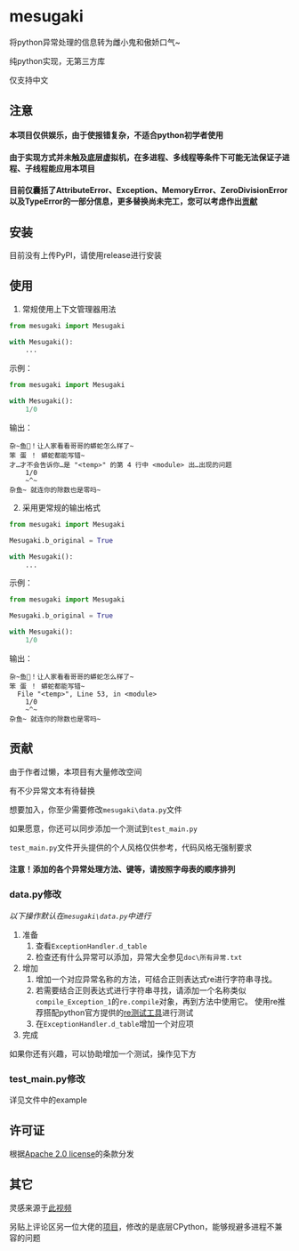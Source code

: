 # mesugaki
将python异常处理的信息转为雌小鬼和傲娇口气\~

纯python实现，无第三方库

仅支持中文
## 注意
#### 本项目仅供娱乐，由于使报错复杂，不适合python初学者使用
#### 由于实现方式并未触及底层虚拟机，在多进程、多线程等条件下可能无法保证子进程、子线程能应用本项目
#### 目前仅囊括了AttributeError、Exception、MemoryError、ZeroDivisionError以及TypeError的一部分信息，更多替换尚未完工，您可以考虑作出[贡献](https://github.com/StaryDreamer/mesugaki/blob/main/README.md#%E8%B4%A1%E7%8C%AE)
## 安装
目前没有上传PyPI，请使用release进行安装

## 使用
1. 常规使用上下文管理器用法
```python
from mesugaki import Mesugaki

with Mesugaki():
    ...
```
示例：
```python
from mesugaki import Mesugaki

with Mesugaki():
    1/0
```
输出：
~~~
杂~鱼🧡！让人家看看哥哥的蟒蛇怎么样了~
笨 蛋 ！ 蟒蛇都能写错~
才…才不会告诉你…是 "<temp>" 的第 4 行中 <module> 出…出现的问题
    1/0
    ~^~
杂鱼~ 就连你的除数也是零吗~
~~~

2. 采用更常规的输出格式
```python
from mesugaki import Mesugaki

Mesugaki.b_original = True

with Mesugaki():
    ...
```

示例：
```python
from mesugaki import Mesugaki

Mesugaki.b_original = True

with Mesugaki():
    1/0
```
输出：
~~~
杂~鱼🧡！让人家看看哥哥的蟒蛇怎么样了~
笨 蛋 ！ 蟒蛇都能写错~
  File "<temp>", Line 53, in <module>
    1/0
    ~^~
杂鱼~ 就连你的除数也是零吗~
~~~
## 贡献
由于作者过懒，本项目有大量修改空间

有不少异常文本有待替换

想要加入，你至少需要修改`mesugaki\data.py`文件

如果愿意，你还可以同步添加一个测试到`test_main.py`

`test_main.py`文件开头提供的个人风格仅供参考，代码风格无强制要求

#### 注意！添加的各个异常处理方法、键等，请按照字母表的顺序排列

### data.py修改

*以下操作默认在`mesugaki\data.py`中进行*

1. 准备
   1. 查看`ExceptionHandler.d_table`
   2. 检查还有什么异常可以添加，异常大全参见`doc\所有异常.txt`
2. 增加
   1. 增加一个对应异常名称的方法，可结合正则表达式re进行字符串寻找。
   2. 若需要结合正则表达式进行字符串寻找，请添加一个名称类似`compile_Exception_1`的`re.compile`对象，再到方法中使用它。
      使用re推荐搭配python官方提供的[re测试工具](https://github.com/python/cpython/tree/3.11/Tools/demo/redemo.py)进行测试
   3. 在`ExceptionHandler.d_table`增加一个对应项
3. 完成

如果你还有兴趣，可以协助增加一个测试，操作见下方

### test_main.py修改

详见文件中的example

## 许可证

根据[Apache 2.0 license](https://github.com/gaogaotiantian/viztracer/blob/master/LICENSE)的条款分发

## 其它
灵感来源于[此视频](https://www.bilibili.com/video/BV1gC4y1P7t3)

另贴上评论区另一位大佬的[项目](https://github.com/Flotiarenor/Python-3.10.13)，修改的是底层CPython，能够规避多进程不兼容的问题
